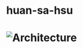 # huan-sa-hsu
# ![Architecture](https://www.google.com/url?sa=i&url=https%3A%2F%2Fvi.m.wikipedia.org%2Fwiki%2FT%25E1%25BA%25ADp_tin%3AHihi_(Stitchbird)-1.jpg&psig=AOvVaw1e8djni1MYBW90uCVIkIEg&ust=1634214323481000&source=images&cd=vfe&ved=0CAsQjRxqFwoTCICUn_awx_MCFQAAAAAdAAAAABAD)
